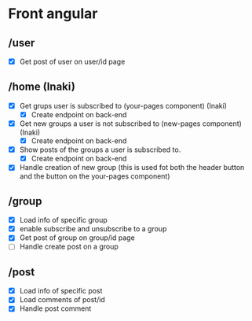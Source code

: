 # Front angular

## /user

- [x] Get post of user on user/id page

## /home (Inaki)

- [x] Get grups user is subscribed to (your-pages component) (Inaki)
  - [x] Create endpoint on back-end
- [x] Get new groups a user is not subscribed to (new-pages component) (Inaki)
  - [x] Create endpoint on back-end
- [x] Show posts of the groups a user is subscribed to.
  - [x] Create endpoint on back-end
- [x] Handle creation of new group (this is used fot both the header button and the button on the your-pages component)

## /group

- [x] Load info of specific group
- [x] enable subscribe and unsubscribe to a group
- [x] Get post of group on group/id page
- [ ] Handle create post on a group

## /post

- [x] Load info of specific post
- [x] Load comments of post/id
- [x] Handle post comment
